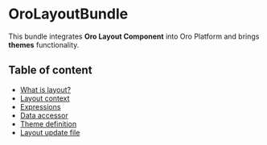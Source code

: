 OroLayoutBundle
===============

This bundle integrates **Oro Layout Component** into Oro Platform and brings **themes** functionality.

Table of content
----------------

* [What is layout?](./Resources/doc/what_is_layout.md)
* [Layout context](./Resources/doc/layout_context.md)
* [Expressions](./Resources/doc/expressions.md)
* [Data accessor](./Resources/doc/data_accessor.md)
* [Theme definition](./Resources/doc/theme_definition.md)
* [Layout update file](./Resources/doc/layout_update.md)
